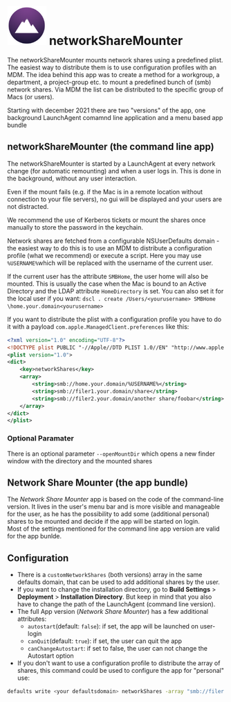 # <img src="networkShareMounter.png" alt="drawing" width="90px"/> networkShareMounter

The networkShareMounter mounts network shares using a predefined plist. The easiest way to distribute them is to use configuration profiles with an MDM. The idea behind this app was to create a method for a workgroup, a department, a project-group etc. to mount a predefined bunch of (smb) network shares. Via MDM the list can be distributed to the specific group of Macs (or users). 

Starting with december 2021 there are two "versions" of the app, one background LaunchAgent comamnd line application and a menu based app bundle

## networkShareMounter (the command line app)

The networkShareMounter is started by a LaunchAgent at every network change (for automatic remounting) and when a user logs in. This is done in the background, without any user interaction.

Even if the mount fails (e.g. if the Mac is in a remote location without connection to your file servers), no gui will be displayed and your users are not distracted. 

We recommend the use of Kerberos tickets or mount the shares once manually to store the password in the keychain. 

Network shares are fetched from a configurable NSUserDefaults domain - the easiest way to do this is to use an MDM to distribute a configuration profile (what we recommend) or execute a script. Here you may use `%USERNAME%`which will be replaced with the username of the current user. 

If the current user has the attribute `SMBHome`, the user home will also be mounted. This is usually the case when the Mac is bound to an Active Directory and the LDAP attribute `HomeDirectory` is set. You can also set it for the local user if you want: `dscl . create /Users/<yourusername> SMBHome \home.your.domain<yourusername>`

If you want to distribute the plist with a configuration profile you have to do it with a payload `com.apple.ManagedClient.preferences` like this:

```xml
<?xml version="1.0" encoding="UTF-8"?>
<!DOCTYPE plist PUBLIC "-//Apple//DTD PLIST 1.0//EN" "http://www.apple.com/DTDs/PropertyList-1.0.dtd">
<plist version="1.0">
<dict>
	<key>networkShares</key>
	<array>
		<string>smb://home.your.domain/%USERNAME%</string>
		<string>smb://filer1.your.domain/share</string>
		<string>smb://filer2.your.domain/another share/foobar</string>
	</array>
</dict>
</plist>
```

### Optional Paramater
There is an optional parameter `--openMountDir` which opens a new finder window with the directory and the mounted shares

## Network Share Mounter (the app bundle)

The *Network Share Mounter* app is based on the code of the command-line version. It lives in the user's menu bar and is more visible and manageable for the user, as he has the possibility to add some (additional personal) shares to be mounted and decide if the app will be started on login.   
Most of the settings mentioned for the command line app version are valid for the app bunlde.

## Configuration

- There is a `customNetworkShares` (both versions) array in the same defaults domain, that can be used to add additional shares by the user. 
- If you want to change the installation directory, go to **Build Settings** > **Deployment** > **Installation Directory**. But keep in mind that you also have to change the path of the LaunchAgent (command line version). 
- The full App version (*Network Share Mounter*) has a few additional attributes:
   - `autostart`(default: `false`): if set, the app will be launched on user-login
   - `canQuit`(default: `true`): if set, the user can quit the app
   - `canChangeAutostart`: if set to false, the user can not change the Autostart option
- If you don't want to use a configuration profile to distribute the array of shares, this command could be used to configure the app for "personal" use: 

```sh
defaults write <your defaultsdomain> networkShares -array "smb://filer.your.domain/share" "smb://filer2.your.domain/home/Another Share/foobar" "smb://home.your.domain/%USERNAME%"
```

